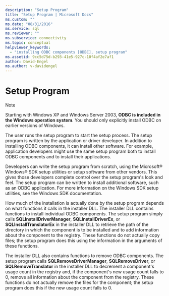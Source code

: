 ```yaml
---
description: "Setup Program"
title: "Setup Program | Microsoft Docs"
ms.custom: ""
ms.date: "08/31/2016"
ms.service: sql
ms.reviewer: ""
ms.subservice: connectivity
ms.topic: conceptual
helpviewer_keywords: 
  - "installing ODBC components [ODBC], setup program"
ms.assetid: 9cc5d75d-b293-41e5-927c-10f4af2e7af1
author: David-Engel
ms.author: v-davidengel
---
```

# Setup Program
> [!NOTE]  
> Starting with Windows XP and Windows Server 2003, **ODBC is included in the Windows operation system**. You should only explicitly install ODBC on earlier versions of Windows.  
  
 The user runs the setup program to start the setup process. The setup program is written by the application or driver developer. In addition to installing ODBC components, it can install other software. For example, application developers might use the same setup program both to install ODBC components and to install their applications.  
  
 Developers can write the setup program from scratch, using the Microsoft® Windows® SDK setup utilities or setup software from other vendors. This gives those developers complete control over the setup program's look and feel. The setup program can be written to install additional software, such as an ODBC application. For more information on the Windows SDK setup utilities, see the Windows SDK documentation.  
  
 How much of the installation is actually done by the setup program depends on what functions it calls in the installer DLL. The installer DLL contains functions to install individual ODBC components. The setup program simply calls **SQLInstallDriverManager**, **SQLInstallDriverEx**, or **SQLInstallTranslatorEx** in the installer DLL to retrieve the path of the directory in which the component is to be installed and to add information about the component to the registry. These functions do not actually copy files; the setup program does this using the information in the arguments of these functions.  
  
 The installer DLL also contains functions to remove ODBC components. The setup program calls **SQLRemoveDriverManager**, **SQLRemoveDriver**, or **SQLRemoveTranslator** in the installer DLL to decrement a component's usage count in the registry and, if the component's new usage count falls to 0, remove all information about the component from the registry. These functions do not actually remove the files for the component; the setup program does this if the new usage count falls to 0.
